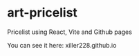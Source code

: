 # art-pricelist
Pricelist using React, Vite and Github pages

You can see it here: xiller228.github.io